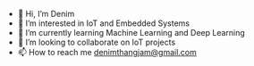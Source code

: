 - 👋 Hi, I’m Denim
- 👀 I’m interested in IoT and Embedded Systems
- 🌱 I’m currently learning Machine Learning and Deep Learning
- 💞️ I’m looking to collaborate on IoT projects
- 📫 How to reach me denimthangjam@gmail.com

<!---
Denim-Thangjam/Denim-Thangjam is a ✨ special ✨ repository because its `README.md` (this file) appears on your GitHub profile.
You can click the Preview link to take a look at your changes.
--->
